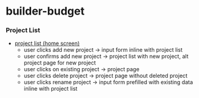 # builder-budget

### Project List

- [project list (home screen)](./builder-budget-wireframes/project-list.html)
  - user clicks add new project -> input form inline with project list
  - user confirms add new project -> project list with new project, alt project page for new project
  - user clicks on existing project -> project page
  - user clicks delete project -> project page without deleted project
  - user clicks rename project -> input form prefilled with existing data inline with project list
